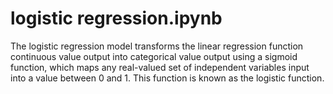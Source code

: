 # logistic regression.ipynb
 The logistic regression model transforms the linear regression function continuous value output into categorical value output using a sigmoid function, which maps any real-valued set of independent variables input into a value between 0 and 1. This function is known as the logistic function.
